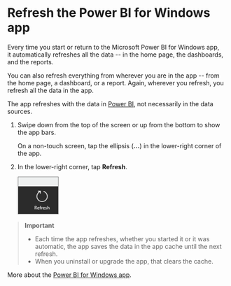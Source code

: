 <properties 
   pageTitle="Refresh the Power BI for Windows app"
   description="Refresh the Power BI for Windows app"
   services="powerbi" 
   documentationCenter="" 
   authors="maggiesMSFT" 
   manager="mblythe" 
   backup=""
   editor=""
   tags=""
   qualityFocus="no"
   qualityDate=""/>
 
<tags
   ms.service="powerbi"
   ms.devlang="NA"
   ms.topic="article"
   ms.tgt_pltfrm="NA"
   ms.workload="powerbi"
   ms.date="02/18/2016"
   ms.author="maggies"/>

# Refresh the Power BI for Windows app  

Every time you start or return to the Microsoft Power BI for Windows app, it automatically refreshes all the data -- in the home page, the dashboards, and the reports.

You can also refresh everything from wherever you are in the app -- from the home page, a dashboard, or a report. Again, wherever you refresh, you refresh all the data in the app.

The app refreshes with the data in [Power BI](http://powerbi.com), not necessarily in the data sources. 

1.  Swipe down from the top of the screen or up from the bottom to show the app bars.

    On a non-touch screen, tap the ellipsis (**...**) in the lower-right corner of the app.

2.  In the lower-right corner, tap **Refresh**.  

    ![](media/powerbi-mobile-refresh-the-windows-app/PBI_WinAppRefresh.png)

>**Important** 
>
> -   Each time the app refreshes, whether you started it or it was automatic, the app saves the data in the app cache until the next refresh.   
>-   When you uninstall or upgrade the app, that clears the cache.

More about the [Power BI for Windows app](powerbi-service-windows-app-get-started.md).  